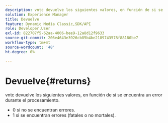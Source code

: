```yaml
---
description: vntc devuelve los siguientes valores, en función de si se encuentra un error durante el procesamiento.
solution: Experience Manager
title: Devuelve
feature: Dynamic Media Classic,SDK/API
role: Developer,User
exl-id: 822707f5-62aa-4006-bee9-12a8d12f9633
source-git-commit: 206e4643e3926cb85b4be2189743578f88180be7
workflow-type: tm+mt
source-wordcount: '48'
ht-degree: 0%

---
```


# Devuelve{#returns}

vntc devuelve los siguientes valores, en función de si se encuentra un error durante el procesamiento.

* 0 si no se encuentran errores.
* 1 si se encuentran errores (fatales o no mortales).
